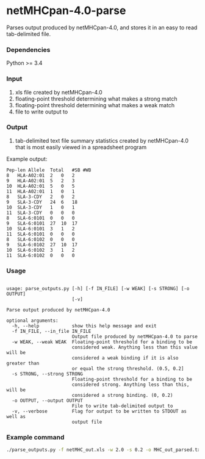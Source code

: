 # netMHCpan-4.0-parse
Parses output produced by netMHCpan-4.0, and stores it in an easy to read tab-delimited file.

### Dependencies
Python >= 3.4

### Input
1. xls file created by netMHCpan-4.0
2. floating-point threshold determining what makes a strong  match
3. floating-point threshold determining what makes a weak  match
4. file to write output to


### Output
1. tab-delimited text file summary statistics created by netMHCpan-4.0 that is most 
easily viewed in a spreadsheet program

Example output:
```
Pep-len	Allele	Total	#SB	#WB
8	HLA-A02:01	2	0	2
9	HLA-A02:01	5	2	3
10	HLA-A02:01	5	0	5
11	HLA-A02:01	1	0	1
8	SLA-3-CDY	2	0	2
9	SLA-3-CDY	24	6	18
10	SLA-3-CDY	1	0	1
11	SLA-3-CDY	0	0	0
8	SLA-6:0101	0	0	0
9	SLA-6:0101	27	10	17
10	SLA-6:0101	3	1	2
11	SLA-6:0101	0	0	0
8	SLA-6:0102	0	0	0
9	SLA-6:0102	27	10	17
10	SLA-6:0102	3	1	2
11	SLA-6:0102	0	0	0
```

### Usage
```

usage: parse_outputs.py [-h] [-f IN_FILE] [-w WEAK] [-s STRONG] [-o OUTPUT]
                        [-v]

Parse output produced by netMHCpan-4.0

optional arguments:
  -h, --help            show this help message and exit
  -f IN_FILE, --in_file IN_FILE
                        Output file produced by netMHCpan-4.0 to parse
  -w WEAK, --weak WEAK  Floating-point threshold for a binding to be
                        considered weak. Anything less than this value will be
                        considered a weak binding if it is also greater than
                        or equal the strong threshold. (0.5, 0.2]
  -s STRONG, --strong STRONG
                        Floating-point threshold for a binding to be
                        considered strong. Anything less than this, will be
                        considered a strong binding. (0, 0.2)
  -o OUTPUT, --output OUTPUT
                        File to write tab-delimited output to
  -v, --verbose         Flag for output to be written to STDOUT as well as
                        output file
```

### Example command 
``` bash
./parse_outputs.py -f netMHC_out.xls -w 2.0 -s 0.2 -o MHC_out_parsed.txt
```
